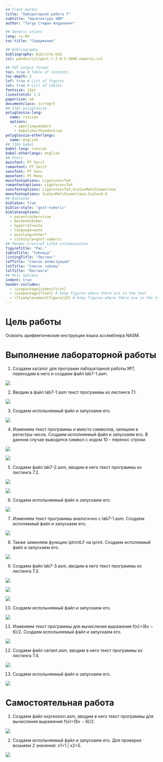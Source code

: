 ```yaml
---
## Front matter
title: "Лабораторная работа 7"
subtitle: "Архитектура ЭВМ"
author: "Татур Стефан Андреевич"

## Generic otions
lang: ru-RU
toc-title: "Содержание"

## Bibliography
bibliography: bib/cite.bib
csl: pandoc/csl/gost-r-7-0-5-2008-numeric.csl

## Pdf output format
toc: true # Table of contents
toc-depth: 2
lof: true # List of figures
lot: true # List of tables
fontsize: 12pt
linestretch: 1.5
papersize: a4
documentclass: scrreprt
## I18n polyglossia
polyglossia-lang:
  name: russian
  options:
	- spelling=modern
	- babelshorthands=true
polyglossia-otherlangs:
  name: english
## I18n babel
babel-lang: russian
babel-otherlangs: english
## Fonts
mainfont: PT Serif
romanfont: PT Serif
sansfont: PT Sans
monofont: PT Mono
mainfontoptions: Ligatures=TeX
romanfontoptions: Ligatures=TeX
sansfontoptions: Ligatures=TeX,Scale=MatchLowercase
monofontoptions: Scale=MatchLowercase,Scale=0.9
## Biblatex
biblatex: true
biblio-style: "gost-numeric"
biblatexoptions:
  - parentracker=true
  - backend=biber
  - hyperref=auto
  - language=auto
  - autolang=other*
  - citestyle=gost-numeric
## Pandoc-crossref LaTeX customization
figureTitle: "Рис."
tableTitle: "Таблица"
listingTitle: "Листинг"
lofTitle: "Список иллюстраций"
lotTitle: "Список таблиц"
lolTitle: "Листинги"
## Misc options
indent: true
header-includes:
  - \usepackage{indentfirst}
  - \usepackage{float} # keep figures where there are in the text
  - \floatplacement{figure}{H} # keep figures where there are in the text
---
```


# Цель работы
Освоить арифметические инструкции языка ассемблера NASM.


# Выполнение лабораторной работы

1. Создаем каталог для программ лабораторной работы №7, переходим в него и создаем файл lab7-1.asm.

![](image/1.png)

2. Вводим в файл lab7-1.asm текст программы из листинга 7.1.

![](image/4.png)

3. Создаем испольняемый файл и запускаем его.

![](image/3.png)

4. Изменяем текст программы и вместо символов, запишем в регистры числа. Создаем исполняемый файл и запускаем его. В данном случае выводится символ с кодом 10 - перенос строки.

![](image/2.png)

![](image/5.png)

5. Создаем файл lab7-2.asm, вводим в него текст программы из листинга 7.2.

![](image/6.png)

![](image/7.png)

6. Создаем испольняемый файл и запускаем его.

![](image/8.png)

7. Изменяем текст программы аналогично с lab7-1.asm. Создаем исполяемый файл и запускаем его.

![](image/9.png)



8. Также заменяем функцию iptrintLF на iprint. Создаем исполяемый файл и запускаем его.

![](image/10.png)

9. Создаем файл lab7-3.asm, вводим в него текст программы из листинга 7.3.

![](image/11.png)

![](image/12.png)

![](image/13.png) 

10. Создаем испольняемый файл и запускаем его.

![](image/14.png)

11. Изменяем текст программы для вычисления выражения f(x)=(8𝑥 − 6)/2. Создаем испольняемый файл и запускаем его.


![](image/13.png)

12. Создаем файл variant.asm, вводим в него текст программы из листинга 7.4.

![](image/14.png)


13. Создаем испольняемый файл и запускаем его.

![](image/15.png)



# Самостоятельная работа

1. Создаем файл expression.asm, вводим в него текст программы для вычисления выражения f(x)=(8𝑥 − 6)/2.

![](image/16.png)

2. Создаем испольняемый файл и запускаем его. Для проверки возьмем 2 значения: x1=1 | x2=5.

![](image/17.png)

